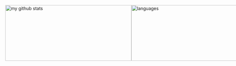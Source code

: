 <p style="display:flex; justify-content: space-between">
  <img src="https://github-readme-stats.vercel.app/api?username=laradocs&show_icons=true&theme=synthwave" alt="my github stats" width="400px" height="177px"/>
  <img src="https://github-readme-stats.vercel.app/api/top-langs?username=laradocs&layout=compact&theme=synthwave" alt="languages" width="400px" height="177px">
</p>

<!--
**laradocs/laradocs** is a ✨ _special_ ✨ repository because its `README.md` (this file) appears on your GitHub profile.

Here are some ideas to get you started:

- 🔭 I’m currently working on ...
- 🌱 I’m currently learning ...
- 👯 I’m looking to collaborate on ...
- 🤔 I’m looking for help with ...
- 💬 Ask me about ...
- 📫 How to reach me: ...
- 😄 Pronouns: ...
- ⚡ Fun fact: ...
-->
